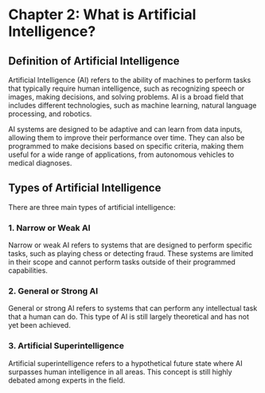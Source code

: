 Chapter 2: What is Artificial Intelligence?
===========================================

Definition of Artificial Intelligence
-------------------------------------

Artificial Intelligence (AI) refers to the ability of machines to perform tasks that typically require human intelligence, such as recognizing speech or images, making decisions, and solving problems. AI is a broad field that includes different technologies, such as machine learning, natural language processing, and robotics.

AI systems are designed to be adaptive and can learn from data inputs, allowing them to improve their performance over time. They can also be programmed to make decisions based on specific criteria, making them useful for a wide range of applications, from autonomous vehicles to medical diagnoses.

Types of Artificial Intelligence
--------------------------------

There are three main types of artificial intelligence:

### 1. Narrow or Weak AI

Narrow or weak AI refers to systems that are designed to perform specific tasks, such as playing chess or detecting fraud. These systems are limited in their scope and cannot perform tasks outside of their programmed capabilities.

### 2. General or Strong AI

General or strong AI refers to systems that can perform any intellectual task that a human can do. This type of AI is still largely theoretical and has not yet been achieved.

### 3. Artificial Superintelligence

Artificial superintelligence refers to a hypothetical future state where AI surpasses human intelligence in all areas. This concept is still highly debated among experts in the field.
